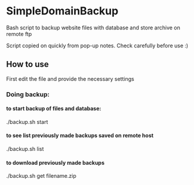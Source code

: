 # SimpleDomainBackup
Bash script to backup website files with database and store archive on remote ftp

Script copied on quickly from pop-up notes. Check carefully before use :) 

## How to use

First edit the file and provide the necessary settings

### Doing backup:


#### to start backup of files and database:
./backup.sh start

#### to see list previously made backups saved on remote host
./backup.sh list

#### to download previously made backups
./backup.sh get filename.zip
